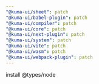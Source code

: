 ```yaml
---
"@kuma-ui/sheet": patch
"@kuma-ui/babel-plugin": patch
"@kuma-ui/compiler": patch
"@kuma-ui/core": patch
"@kuma-ui/next-plugin": patch
"@kuma-ui/system": patch
"@kuma-ui/vite": patch
"@kuma-ui/wasm": patch
"@kuma-ui/webpack-plugin": patch
---
```


install @types/node
